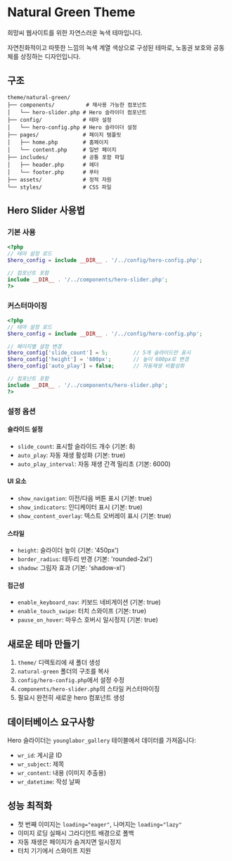 # Natural Green Theme

희망씨 웹사이트를 위한 자연스러운 녹색 테마입니다.

자연친화적이고 따뜻한 느낌의 녹색 계열 색상으로 구성된 테마로, 노동권 보호와 공동체를 상징하는 디자인입니다.

## 구조

```
theme/natural-green/
├── components/          # 재사용 가능한 컴포넌트
│   └── hero-slider.php # Hero 슬라이더 컴포넌트
├── config/             # 테마 설정
│   └── hero-config.php # Hero 슬라이더 설정
├── pages/              # 페이지 템플릿
│   ├── home.php        # 홈페이지
│   └── content.php     # 일반 페이지
├── includes/           # 공통 포함 파일
│   ├── header.php      # 헤더
│   └── footer.php      # 푸터
├── assets/             # 정적 자원
└── styles/             # CSS 파일
```

## Hero Slider 사용법

### 기본 사용
```php
<?php
// 테마 설정 로드
$hero_config = include __DIR__ . '/../config/hero-config.php';

// 컴포넌트 포함
include __DIR__ . '/../components/hero-slider.php';
?>
```

### 커스터마이징
```php
<?php
// 테마 설정 로드
$hero_config = include __DIR__ . '/../config/hero-config.php';

// 페이지별 설정 변경
$hero_config['slide_count'] = 5;        // 5개 슬라이드만 표시
$hero_config['height'] = '600px';       // 높이 600px로 변경
$hero_config['auto_play'] = false;      // 자동재생 비활성화

// 컴포넌트 포함
include __DIR__ . '/../components/hero-slider.php';
?>
```

### 설정 옵션

#### 슬라이드 설정
- `slide_count`: 표시할 슬라이드 개수 (기본: 8)
- `auto_play`: 자동 재생 활성화 (기본: true)
- `auto_play_interval`: 자동 재생 간격 밀리초 (기본: 6000)

#### UI 요소
- `show_navigation`: 이전/다음 버튼 표시 (기본: true)
- `show_indicators`: 인디케이터 표시 (기본: true)
- `show_content_overlay`: 텍스트 오버레이 표시 (기본: true)

#### 스타일
- `height`: 슬라이더 높이 (기본: '450px')
- `border_radius`: 테두리 반경 (기본: 'rounded-2xl')
- `shadow`: 그림자 효과 (기본: 'shadow-xl')

#### 접근성
- `enable_keyboard_nav`: 키보드 네비게이션 (기본: true)
- `enable_touch_swipe`: 터치 스와이프 (기본: true)
- `pause_on_hover`: 마우스 호버시 일시정지 (기본: true)

## 새로운 테마 만들기

1. `theme/` 디렉토리에 새 폴더 생성
2. `natural-green` 폴더의 구조를 복사
3. `config/hero-config.php`에서 설정 수정
4. `components/hero-slider.php`의 스타일 커스터마이징
5. 필요시 완전히 새로운 hero 컴포넌트 생성

## 데이터베이스 요구사항

Hero 슬라이더는 `younglabor_gallery` 테이블에서 데이터를 가져옵니다:
- `wr_id`: 게시글 ID
- `wr_subject`: 제목
- `wr_content`: 내용 (이미지 추출용)
- `wr_datetime`: 작성 날짜

## 성능 최적화

- 첫 번째 이미지는 `loading="eager"`, 나머지는 `loading="lazy"`
- 이미지 로딩 실패시 그라디언트 배경으로 폴백
- 자동 재생은 페이지가 숨겨지면 일시정지
- 터치 기기에서 스와이프 지원